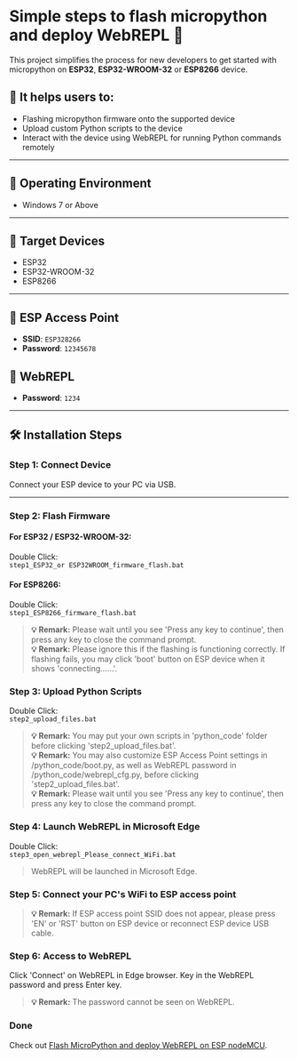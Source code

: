 # Simple steps to flash micropython and deploy WebREPL 🚀

This project simplifies the process for new developers to get started with micropython on **ESP32**, **ESP32-WROOM-32** or **ESP8266** device.

## 🎯 It helps users to:
- Flashing micropython firmware onto the supported device
- Upload custom Python scripts to the device
- Interact with the device using WebREPL for running Python commands remotely

---

## 🧩 Operating Environment
- Windows 7 or Above

---

## 🧩 Target Devices
- ESP32  
- ESP32-WROOM-32  
- ESP8266  

---

## 📡 ESP Access Point
- **SSID**: `ESP328266`  
- **Password**: `12345678`  

## 🔐 WebREPL
- **Password**: `1234`  

---

## 🛠️ Installation Steps

### Step 1: Connect Device
Connect your ESP device to your PC via USB.

---

### Step 2: Flash Firmware
#### For ESP32 / ESP32-WROOM-32:

Double Click:  
```step1_ESP32_or ESP32WROOM_firmware_flash.bat```

#### For ESP8266:

Double Click:  
```step1_ESP8266_firmware_flash.bat```

> **💡 Remark:** Please wait until you see 'Press any key to continue', then press any key to close the command prompt.<br>
> **💡 Remark:** Please ignore this if the flashing is functioning correctly. If flashing fails, you may click 'boot' button on ESP device when it shows 'connecting......'.

### Step 3: Upload Python Scripts
Double Click:  
```step2_upload_files.bat```
> **💡 Remark:** You may put your own scripts in 'python_code' folder before clicking 'step2_upload_files.bat'.<br>
> **💡 Remark:** You may also customize ESP Access Point settings in /python_code/boot.py, as well as WebREPL password in /python_code/webrepl_cfg.py, before clicking 'step2_upload_files.bat'.<br>
> **💡 Remark:** Please wait until you see 'Press any key to continue', then press any key to close the command prompt.

### Step 4: Launch WebREPL in Microsoft Edge
Double Click:  
```step3_open_webrepl_Please_connect_WiFi.bat```
> WebREPL will be launched in Microsoft Edge.

### Step 5: Connect your PC's WiFi to ESP access point
> **💡 Remark:** If ESP access point SSID does not appear, please press 'EN' or 'RST' button on ESP device or reconnect ESP device USB cable.

### Step 6: Access to WebREPL
Click 'Connect' on WebREPL in Edge browser. Key in the WebREPL password and press Enter key.
> **💡 Remark:** The password cannot be seen on WebREPL.

### Done

Check out [Flash MicroPython and deploy WebREPL on ESP nodeMCU](https://yardvision.692025.xyz/index.php/simple-steps-to-flash-micropython-and-deploy-webrepl-on-esp32-or-esp8266/).
